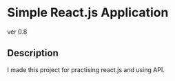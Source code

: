 # Simple React.js Application
ver 0.8

## Description
I made this project for practising react.js and using API.